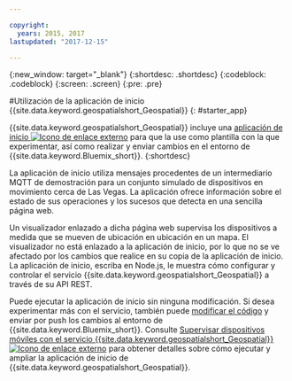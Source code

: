 ```yaml
---

copyright:
  years: 2015, 2017
lastupdated: "2017-12-15"

---
```


<!-- Attribute definitions -->
{:new_window: target="_blank"}
{:shortdesc: .shortdesc}
{:codeblock: .codeblock}
{:screen: .screen}
{:pre: .pre}

#Utilización de la aplicación de inicio {{site.data.keyword.geospatialshort_Geospatial}}
{: #starter_app}


{{site.data.keyword.geospatialshort_Geospatial}} incluye una [aplicación de inicio ![Icono de enlace externo](../../icons/launch-glyph.svg "Icono de enlace externo")](https://developer.ibm.com/streamsdev/wp-content/uploads/sites/15/2017/09/geo-starter.zip) para que la use como plantilla con la que experimentar, así como realizar y enviar cambios en el entorno de {{site.data.keyword.Bluemix_short}}.
{:shortdesc}

La aplicación de inicio utiliza mensajes procedentes de un intermediario MQTT de demostración para un conjunto simulado de dispositivos en movimiento cerca de
Las Vegas. La aplicación ofrece información sobre el estado de sus operaciones y los sucesos que detecta en una sencilla página web.


Un visualizador enlazado a dicha página web supervisa los dispositivos a medida que se mueven de ubicación en ubicación en un mapa. El visualizador no está enlazado a la aplicación de inicio, por lo que no se ve afectado por los cambios que realice en su copia de la aplicación de inicio. La aplicación de inicio, escriba en Node.js, le muestra cómo configurar y controlar el servicio {{site.data.keyword.geospatialshort_Geospatial}} a través de su API REST.


Puede ejecutar la aplicación de inicio sin ninguna modificación. Si desea experimentar más con el servicio, también puede [modificar el código](/docs/services/geospatial/modifying_starter_app.html) y enviar por push los cambios al entorno de {{site.data.keyword.Bluemix_short}}. Consulte [Supervisar dispositivos móviles con el servicio {{site.data.keyword.geospatialshort_Geospatial}} ![Icono de enlace externo](../../icons/launch-glyph.svg "Icono de enlace externo")](https://www.ibm.com/developerworks/library/mo-monitordevices-app/index.html) para obtener detalles sobre cómo ejecutar y ampliar la aplicación de inicio de {{site.data.keyword.geospatialshort_Geospatial}}.
